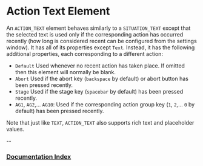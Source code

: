 # Action Text Element

An `ACTION_TEXT` element behaves similarly to a `SITUATION_TEXT` except that the selected text is used only if the corresponding action has occurred recently (how long is considered recent can be configured from the settings window). It has all of its properties except `Text`. Instead, it has the following additional properties, each corresponding to a different action:

* `Default` Used whenever no recent action has taken place. If omitted then this element will normally be blank.
* `Abort` Used if the abort key (`backspace` by default) or abort button has been pressed recently.
* `Stage` Used if the stage key (`spacebar` by default) has been pressed recently.
* `AG1`, `AG2`,... `AG10`: Used if the corresponding action group key (`1`, `2`,... `0` by default) has been pressed recently.

Note that just like `TEXT`, `ACTION_TEXT` also supports rich text and placeholder values.

--
### [Documentation Index](../README.md)